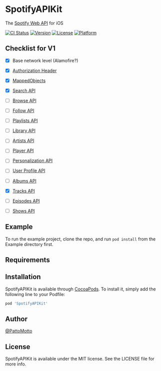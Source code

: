 # SpotifyAPIKit
The [Spotify Web API](https://developer.spotify.com/documentation/web-api) for iOS

[![CI Status](https://img.shields.io/travis/PattoMotto/SpotifyAPIKit.svg?style=flat)](https://travis-ci.org/PattoMotto/SpotifyAPIKit)
[![Version](https://img.shields.io/cocoapods/v/SpotifyAPIKit.svg?style=flat)](https://cocoapods.org/pods/SpotifyAPIKit)
[![License](https://img.shields.io/cocoapods/l/SpotifyAPIKit.svg?style=flat)](https://cocoapods.org/pods/SpotifyAPIKit)
[![Platform](https://img.shields.io/cocoapods/p/SpotifyAPIKit.svg?style=flat)](https://cocoapods.org/pods/SpotifyAPIKit)

## Checklist for V1
- [x] Base network level (Alamofire?)
- [x] [Authorization Header](https://developer.spotify.com/documentation/general/guides/authorization-guide)
- [x] [MappedObjects](https://developer.spotify.com/documentation/web-api/reference-beta/#objects-index)
- [x] [Search API](https://developer.spotify.com/documentation/web-api/reference-beta/#category-search)
- [ ] [Browse API](https://developer.spotify.com/documentation/web-api/reference-beta/#category-browse)
- [ ] [Follow API](https://developer.spotify.com/documentation/web-api/reference-beta/#category-follow)
- [ ] [Playlists API](https://developer.spotify.com/documentation/web-api/reference-beta/#category-playlists)
- [ ] [Library API](https://developer.spotify.com/documentation/web-api/reference-beta/#category-library)
- [ ] [Artists API](https://developer.spotify.com/documentation/web-api/reference-beta/#category-artists)
- [ ] [Player API](https://developer.spotify.com/documentation/web-api/reference-beta/#category-player)
- [ ] [Personalization API](https://developer.spotify.com/documentation/web-api/reference-beta/#category-personalization)
- [ ] [User Profile API](https://developer.spotify.com/documentation/web-api/reference-beta/#category-users-profile)
- [ ] [Albums API](https://developer.spotify.com/documentation/web-api/reference-beta/#category-albums)
- [x] [Tracks API](https://developer.spotify.com/documentation/web-api/reference-beta/#category-tracks)
- [ ] [Episodes API](https://developer.spotify.com/documentation/web-api/reference-beta/#category-episodes)
- [ ] [Shows API](https://developer.spotify.com/documentation/web-api/reference-beta/#category-shows)


## Example

To run the example project, clone the repo, and run `pod install` from the Example directory first.

## Requirements

## Installation

SpotifyAPIKit is available through [CocoaPods](https://cocoapods.org). To install
it, simply add the following line to your Podfile:

```ruby
pod 'SpotifyAPIKit'
```

## Author

[@PattoMotto](https://github.com/PattoMotto)

## License

SpotifyAPIKit is available under the MIT license. See the LICENSE file for more info.
